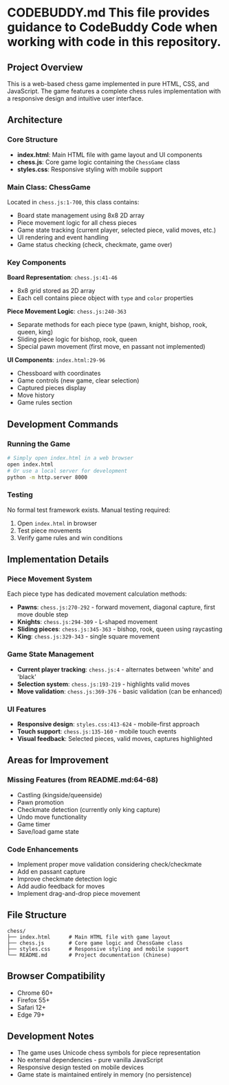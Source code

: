 # CODEBUDDY.md This file provides guidance to CodeBuddy Code when working with code in this repository.

## Project Overview

This is a web-based chess game implemented in pure HTML, CSS, and JavaScript. The game features a complete chess rules implementation with a responsive design and intuitive user interface.

## Architecture

### Core Structure
- **index.html**: Main HTML file with game layout and UI components
- **chess.js**: Core game logic containing the `ChessGame` class
- **styles.css**: Responsive styling with mobile support

### Main Class: ChessGame
Located in `chess.js:1-700`, this class contains:
- Board state management using 8x8 2D array
- Piece movement logic for all chess pieces
- Game state tracking (current player, selected piece, valid moves, etc.)
- UI rendering and event handling
- Game status checking (check, checkmate, game over)

### Key Components

**Board Representation**: `chess.js:41-46`
- 8x8 grid stored as 2D array
- Each cell contains piece object with `type` and `color` properties

**Piece Movement Logic**: `chess.js:240-363`
- Separate methods for each piece type (pawn, knight, bishop, rook, queen, king)
- Sliding piece logic for bishop, rook, queen
- Special pawn movement (first move, en passant not implemented)

**UI Components**: `index.html:29-96`
- Chessboard with coordinates
- Game controls (new game, clear selection)
- Captured pieces display
- Move history
- Game rules section

## Development Commands

### Running the Game
```bash
# Simply open index.html in a web browser
open index.html
# Or use a local server for development
python -m http.server 8000
```

### Testing
No formal test framework exists. Manual testing required:
1. Open `index.html` in browser
2. Test piece movements
3. Verify game rules and win conditions

## Implementation Details

### Piece Movement System
Each piece type has dedicated movement calculation methods:
- **Pawns**: `chess.js:270-292` - forward movement, diagonal capture, first move double step
- **Knights**: `chess.js:294-309` - L-shaped movement
- **Sliding pieces**: `chess.js:345-363` - bishop, rook, queen using raycasting
- **King**: `chess.js:329-343` - single square movement

### Game State Management
- **Current player tracking**: `chess.js:4` - alternates between 'white' and 'black'
- **Selection system**: `chess.js:193-219` - highlights valid moves
- **Move validation**: `chess.js:369-376` - basic validation (can be enhanced)

### UI Features
- **Responsive design**: `styles.css:413-624` - mobile-first approach
- **Touch support**: `chess.js:135-160` - mobile touch events
- **Visual feedback**: Selected pieces, valid moves, captures highlighted

## Areas for Improvement

### Missing Features (from README.md:64-68)
- Castling (kingside/queenside)
- Pawn promotion
- Checkmate detection (currently only king capture)
- Undo move functionality
- Game timer
- Save/load game state

### Code Enhancements
- Implement proper move validation considering check/checkmate
- Add en passant capture
- Improve checkmate detection logic
- Add audio feedback for moves
- Implement drag-and-drop piece movement

## File Structure
```
chess/
├── index.html      # Main HTML file with game layout
├── chess.js        # Core game logic and ChessGame class
├── styles.css      # Responsive styling and mobile support
└── README.md       # Project documentation (Chinese)
```

## Browser Compatibility
- Chrome 60+
- Firefox 55+
- Safari 12+
- Edge 79+

## Development Notes
- The game uses Unicode chess symbols for piece representation
- No external dependencies - pure vanilla JavaScript
- Responsive design tested on mobile devices
- Game state is maintained entirely in memory (no persistence)